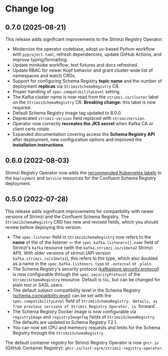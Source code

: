 # Change log

## 0.7.0 (2025-08-21)

This release adds significant improvements to the Strimzi Registry Operator:

- Modernize the operator codebase, adopt uv-based Python workflow with `pyproject.toml`, refresh dependencies, update GitHub Actions, and improve typing/formatting.
- Update minikube workflow; test fixtures and docs refreshed.
- Update RBAC for newer Kopf behavior and grant cluster-wide list of namespaces and watch CRDs.
- Support for configuring Schema Registry **topic name** and the number of deployment **replicas** via `StrimziSchemaRegistry` CR.
- Proper handling of `spec.compatibilityLevel` setting.
- The Kafka cluster name is now read from the `strimzi.io/cluster` label on the `StrimziSchemaRegistry` CR.
  **Breaking change:** this label is now required.
- Default Schema Registry image tag updated to 8.0.0.
- Deprecated `strimzi-version` field replaced with `strimziVersion`.
- Operator now correctly **recreates the JKS secret** when Kafka CA or client certs rotate.
- Expanded documentation covering access the **Schema Registry API** after deployment, new configuration options and improved the **installation instructions**.

## 0.6.0 (2022-08-03)

Strimzi Registry Operator now adds the [recommended Kubernetes labels](https://kubernetes.io/docs/concepts/overview/working-with-objects/common-labels/#labels) to the `Deployment` and `Service` resources for the Confluent Schema Registry deployment.

## 0.5.0 (2022-07-28)

This release adds significant improvements for compatibility with newer versions of Strimzi and the Confluent Schema Registry.
The `StrimziSchemaRegistry` CRD has new and revised fields, which you should review before deploying this version:

- The `spec.listener` field in `StrimziSchemaRegistry` now refers to the **name** of the of the listener — the `spec.kafka.listeners[].name` field of Strimzi's `Kafka` resource (with the `kafka.strimzi.io/v1beta2` Strimzi API).
  With older versions of strimzi (API version `kafka.strimzi.io/v1beta1`), this refers to the type, which also doubled as a name in the `spec.kafka.listeners.type` or `.external` or `.plain`.
- The Schema Registry's security protocol ([kafkastore.security.protocol](https://docs.confluent.io/platform/current/schema-registry/installation/config.html#kafkastore-security-protocol)) is now configurable through the `spec.securityProtocol` of the `StrimziSchemaRegistry` resource. Default is `SSL`, but can be changed for plain text or SASL users.
- The default subject compatibility level in the Schema Registry ([schema.compatibility.level](https://docs.confluent.io/platform/current/schema-registry/installation/config.html#schema-compatibility-level)) can be set with the `spec.compatibilityLevel` field of `StrimziSchemaRegistry. Details, as from previous versions of Strimzi Registry Operator, is `forward`.
- The Schema Registry Docker image is now configurable via `registryImage` and `registryImageTag` fields of `StrimziSchemaRegistry`. The defaults are updated to Schema Registry 7.2.1.
- You can now set CPU and memeory requests and limits for the Schema Registry through the `StrimziSchemaRegistry`.

The default container registry for Strimzi Registry Operator is now `ghcr.io` (GitHub Container Registry): `ghcr.io/lsst-sqre/strimzi-registry-operator`.
